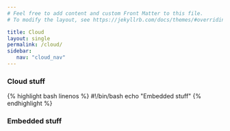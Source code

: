 ```yaml
---
# Feel free to add content and custom Front Matter to this file.
# To modify the layout, see https://jekyllrb.com/docs/themes/#overriding-theme-defaults

title: Cloud
layout: single
permalink: /cloud/
sidebar:
   nav: "cloud_nav"
---
```


###  Cloud stuff
   {% highlight bash linenos %}
	#!/bin/bash
	echo "Embedded stuff"
   {% endhighlight %}
###  Embedded stuff

